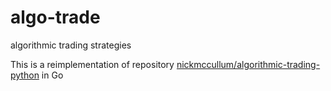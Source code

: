 # algo-trade
algorithmic trading strategies

This is a reimplementation of repository [nickmccullum/algorithmic-trading-python](https://github.com/nickmccullum/algorithmic-trading-python/blob/master/finished_files/002_quantitative_momentum_strategy.ipynb) in Go
